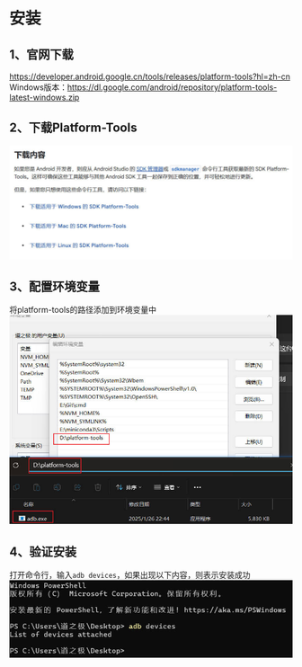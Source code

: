 # 安装

## 1、官网下载

<https://developer.android.google.cn/tools/releases/platform-tools?hl=zh-cn>  
Windows版本：<https://dl.google.com/android/repository/platform-tools-latest-windows.zip>

## 2、下载Platform-Tools

![1](./assert/1.jpg)

## 3、配置环境变量

将platform-tools的路径添加到环境变量中
![2](./assert/2.jpg)

## 4、验证安装

打开命令行，输入`adb devices`，如果出现以下内容，则表示安装成功
![3](./assert/3.jpg)
